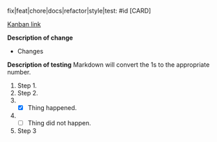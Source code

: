 fix|feat|chore|docs|refactor|style|test: #id [CARD]

[Kanban link](https://chartiq.kanbanize.com/ctrl_board/18/cards/CARD/details)

**Description of change**
* Changes

**Description of testing**
Markdown will convert the 1s to the appropriate number.
1. Step 1.
1. Step 2.
1. - [x] Thing happened.
1. - [ ] Thing did not happen.
1. Step 3